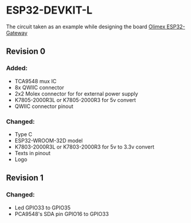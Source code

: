 # ESP32-DEVKIT-L

The circuit taken as an example while designing the board [Olimex ESP32-Gateway](https://www.olimex.com/Products/IoT/ESP32/ESP32-GATEWAY)


## Revision 0

### Added:
- TCA9548 mux IC
- 8x QWIIC connector
- 2x2 Molex connector for for external power supply
- K7805-2000R3L or K7805-2000R3 for 5v convert
- QWIIC connector pinout

### Changed:
- Type C
- ESP32-WROOM-32D model
- K7803-2000R3L or K7803-2000R3 for 5v to 3.3v convert
- Texts in pinout
- Logo

## Revision 1

### Changed:
- Led GPIO33 to GPIO35
- PCA9548's SDA pin GPIO16 to GPIO33
